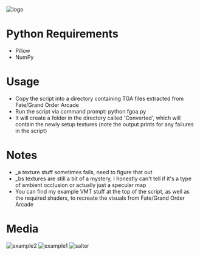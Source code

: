 ![logo](https://github.com/user-attachments/assets/a02e5878-0800-4cd5-82eb-fe3fa415314f)

# Python Requirements
- Pillow
- NumPy

# Usage
- Copy the script into a directory containing TGA files extracted from Fate/Grand Order Arcade
- Run the script via command prompt: python fgoa.py
- It will create a folder in the directory called 'Converted', which will contain the newly setup textures (note the output prints for any failures in the script)

# Notes
- _a texture stuff sometimes fails, need to figure that out
- _bs textures are still a bit of a mystery, I honestly can't tell if it's a type of ambient occlusion or actually just a specular map
- You can find my example VMT stuff at the top of the script, as well as the required shaders, to recreate the visuals from Fate/Grand Order Arcade

# Media
![example2](https://github.com/user-attachments/assets/b4cb790f-cd3c-436f-92bc-890e3a09e17a)
![example1](https://github.com/user-attachments/assets/e967bbb2-ada8-4eb0-af6d-63ecf15c72c5)
![salter](https://github.com/user-attachments/assets/2dc70c7d-d86f-484d-b098-9aed9f889ed9)
